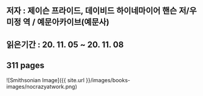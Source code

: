 ## 저자 : 제이슨 프라이드, 데이비드 하이네마이어 핸슨 저/우미정 역 / 예문아카이브(예문사)

## 읽은기간 : 20. 11. 05 ~ 20. 11. 08

## 311 pages

![Smithsonian Image]({{ site.url }}/images/books-images/nocrazyatwork.png)

###
